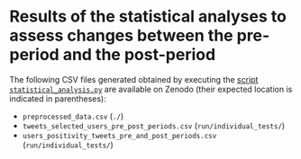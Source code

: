 # Results of the statistical analyses to assess changes between the pre-period and the post-period
The following CSV files generated obtained by executing the [script `statistical_analysis.py`](https://github.com/digitalepidemiologylab/content_changes_paper/blob/main/time_extract.py) are available on Zenodo (their expected location is indicated in parentheses):
- `preprocessed_data.csv` (`./`)
- `tweets_selected_users_pre_post_periods.csv` (`run/individual_tests/`)
- `users_positivity_tweets_pre_and_post_periods.csv` (`run/individual_tests/`)
